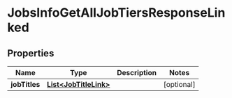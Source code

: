 

# JobsInfoGetAllJobTiersResponseLinked


## Properties

| Name | Type | Description | Notes |
|------------ | ------------- | ------------- | -------------|
|**jobTitles** | [**List&lt;JobTitleLink&gt;**](JobTitleLink.md) |  |  [optional] |



